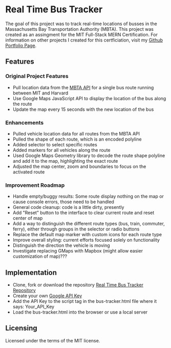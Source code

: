 # Real Time Bus Tracker

The goal of this project was to track real-time locations of busses in the Massachusetts Bay Transportation Authority (MBTA). This project was created as an assingment for the MIT Full-Stack MERN Certification. For information on other projects I created for this certficiation, visit my [Github Portfolio Page](https://jasonrahm00.github.io/).

## Features

### Original Project Features

- Pull location data from the [MBTA API](https://api-v3.mbta.com) for a single bus route running between MIT and Harvard
- Use Google Maps JavaScript API to display the location of the bus along the route
- Update the map every 15 seconds with the new location of the bus

### Enhancements

- Pulled vehicle location data for all routes from the MBTA API
- Pulled the shape of each route, which is an encoded polyline
- Added selector to select specific routes
- Added markers for all vehicles along the route
- Used Google Maps Geometry library to decode the route shape polyline and add it to the map, highlighting the exact route
- Adjusted the map center, zoom and boundaries to focus on the activated route

### Improvement Roadmap

- Handle empty/buggy results: Some route display nothing on the map or cause console errors, those need to be handled
- General code cleanup: code is a little dirty, presently
- Add "Reset" button to the interface to clear current route and reset center of map
- Add a way to distinguish the different route types (bus, train, commuter, ferry), either through groups in the selector or radio buttons
- Replace the default map marker with custom icons for each route type
- Improve overall styling: current efforts focused solely on functionality
- Distinguish the direction the vehicle is moving
- Investigate replacing GMaps with Mapbox (might allow easier customization of map)???

## Implementation

- Clone, fork or download the repository [Real Time Bus Tracker Repository](https://github.com/jasonrahm00/realtime-bus-tracker)
- Create your own [Google API Key](https://developers.google.com/maps/documentation/javascript/get-api-key)
- Add the API Key to the script tag in the bus-tracker.html file where it says: Your_API_Key
- Load the bus-tracker.html into the browser or use a local server

## Licensing

Licensed under the terms of the MIT license.
